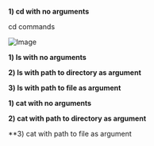 **1) cd with no arguments**

cd commands

![Image](http://https://web.us.edusercontent.com/ticohkf0lug242ulh5c1p72ook/running%20cd%20commands.PNG)





**1) ls with no arguments**


**2) ls with path to directory as argument**


**3) ls with path to file as argument**


**1) cat with no arguments**


**2) cat with path to directory as argument**


**3) cat with path to file as argument
